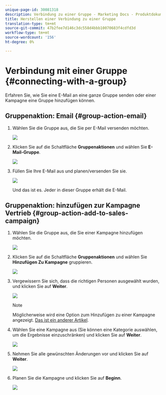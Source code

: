 ```yaml
---
unique-page-id: 30081318
description: Verbindung zu einer Gruppe - Marketing Docs - Produktdokumentation
title: Herstellen einer Verbindung zu einer Gruppe
translation-type: tm+mt
source-git-commit: 47b2fee7d146c3dc558d4bbb10070683f4cdfd3d
workflow-type: tm+mt
source-wordcount: '156'
ht-degree: 0%

---
```



# Verbindung mit einer Gruppe {#connecting-with-a-group}

Erfahren Sie, wie Sie eine E-Mail an eine ganze Gruppe senden oder einer Kampagne eine Gruppe hinzufügen können.

## Gruppenaktion: Email {#group-action-email}

1. Wählen Sie die Gruppe aus, die Sie per E-Mail versenden möchten.

   ![](assets/one-6.png)

1. Klicken Sie auf die Schaltfläche **Gruppenaktionen** und wählen Sie **E-Mail-Gruppe**.

   ![](assets/two-5.png)

1. Füllen Sie Ihre E-Mail aus und planen/versenden Sie sie.

   ![](assets/three-4.png)

   Und das ist es. Jeder in dieser Gruppe erhält die E-Mail.

## Gruppenaktion: hinzufügen zur Kampagne Vertrieb {#group-action-add-to-sales-campaign}

1. Wählen Sie die Gruppe aus, die Sie einer Kampagne hinzufügen möchten.

   ![](assets/one-6.png)

1. Klicken Sie auf die Schaltfläche **Gruppenaktionen** und wählen Sie **Hinzufügen Zu Kampagne** gruppieren.

   ![](assets/four-4.png)

1. Vergewissern Sie sich, dass die richtigen Personen ausgewählt wurden, und klicken Sie auf **Weiter**.

   ![](assets/six-1.png)

   >[!NOTE]
   >
   >Möglicherweise wird eine Option zum Hinzufügen zu einer Kampagne angezeigt. [Das ist ein anderer Artikel](http://docs.marketo.com/x/CwDh).

1. Wählen Sie eine Kampagne aus (Sie können eine Kategorie auswählen, um die Ergebnisse einzuschränken) und klicken Sie auf **Weiter**.

   ![](assets/seven-1.png)

1. Nehmen Sie alle gewünschten Änderungen vor und klicken Sie auf **Weiter**.

   ![](assets/eight-1.png)

1. Planen Sie die Kampagne und klicken Sie auf **Beginn**.

   ![](assets/nine-1.png)


